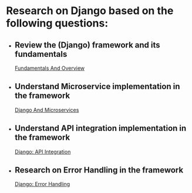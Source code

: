 # Research on Django based on the following questions:

- ## Review the (Django) framework and its fundamentals
  [Fundamentals And Overview](overview.md)
- ## Understand Microservice implementation in the framework
  [Django And Microservices](microservices.md)
- ## Understand API integration implementation in the framework
  [Django: API Integration](django-and-apis.md)
- ## Research on Error Handling in the framework
  [Django: Error Handling](error-handling.md)
